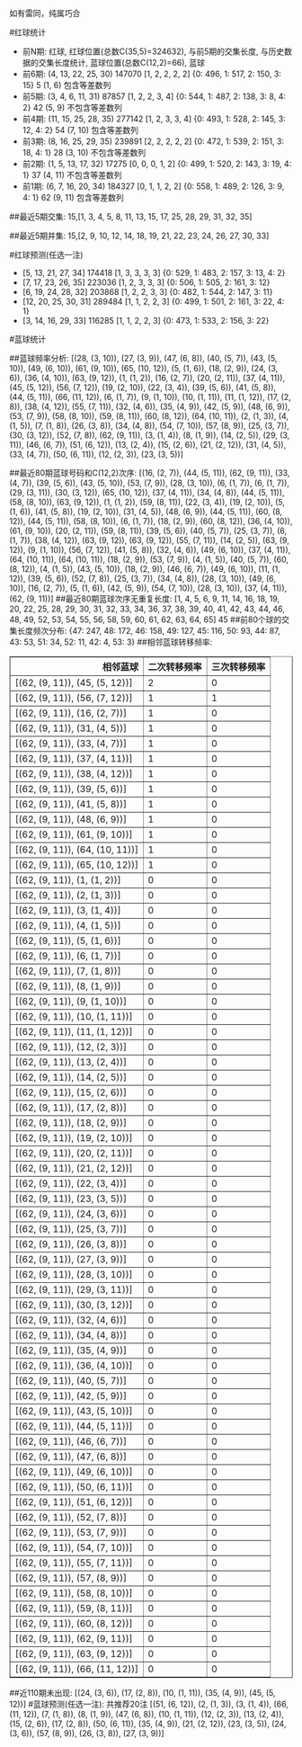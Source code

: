 <!-- 
.. title: 大乐透15016期(2015-02-07)数据分析报告
.. slug: dlott-15016-2015-02-07-report
.. date: 2015-02-08 08:00:00 UTC+08:00
.. tags: Lottery
.. link: 
.. description: 
.. type: text
-->

如有雷同，纯属巧合

<!-- TEASER_END-->

#红球统计

- 前N期: 红球, 红球位置(总数C(35,5)=324632), 与前5期的交集长度, 与历史数据的交集长度统计, 蓝球位置(总数C(12,2)=66), 蓝球
- 前6期: (4, 13, 22, 25, 30) 147070 [1, 2, 2, 2, 2] {0: 496, 1: 517, 2: 150, 3: 15} 5 (1, 6) 包含等差数列
- 前5期: (3, 4, 6, 11, 31) 87857 [1, 2, 2, 3, 4] {0: 544, 1: 487, 2: 138, 3: 8, 4: 2} 42 (5, 9) 不包含等差数列
- 前4期: (11, 15, 25, 28, 35) 277142 [1, 2, 3, 3, 4] {0: 493, 1: 528, 2: 145, 3: 12, 4: 2} 54 (7, 10) 包含等差数列
- 前3期: (8, 16, 25, 29, 35) 239891 [2, 2, 2, 2, 2] {0: 472, 1: 539, 2: 151, 3: 18, 4: 1} 28 (3, 10) 不包含等差数列
- 前2期: (1, 5, 13, 17, 32) 17275 [0, 0, 0, 1, 2] {0: 499, 1: 520, 2: 143, 3: 19, 4: 1} 37 (4, 11) 不包含等差数列
- 前1期: (6, 7, 16, 20, 34) 184327 [0, 1, 1, 2, 2] {0: 558, 1: 489, 2: 126, 3: 9, 4: 1} 62 (9, 11) 包含等差数列

##最近5期交集:
15,[1, 3, 4, 5, 8, 11, 13, 15, 17, 25, 28, 29, 31, 32, 35]

##最近5期并集:
15,[2, 9, 10, 12, 14, 18, 19, 21, 22, 23, 24, 26, 27, 30, 33]

#红球预测(任选一注)

- [5, 13, 21, 27, 34] 174418 [1, 3, 3, 3, 3] {0: 529, 1: 483, 2: 157, 3: 13, 4: 2}
- [7, 17, 23, 26, 35] 223036 [1, 2, 3, 3, 3] {0: 506, 1: 505, 2: 161, 3: 12}
- [6, 19, 24, 28, 32] 203868 [1, 2, 2, 3, 3] {0: 482, 1: 544, 2: 147, 3: 11}
- [12, 20, 25, 30, 31] 289484 [1, 1, 2, 2, 3] {0: 499, 1: 501, 2: 161, 3: 22, 4: 1}
- [3, 14, 16, 29, 33] 116285 [1, 1, 2, 2, 3] {0: 473, 1: 533, 2: 156, 3: 22}

#蓝球统计

##蓝球频率分析:
[(28, (3, 10)), (27, (3, 9)), (47, (6, 8)), (40, (5, 7)), (43, (5, 10)), (49, (6, 10)), (61, (9, 10)), (65, (10, 12)), (5, (1, 6)), (18, (2, 9)), (24, (3, 6)), (36, (4, 10)), (63, (9, 12)), (1, (1, 2)), (16, (2, 7)), (20, (2, 11)), (37, (4, 11)), (45, (5, 12)), (56, (7, 12)), (19, (2, 10)), (22, (3, 4)), (39, (5, 6)), (41, (5, 8)), (44, (5, 11)), (66, (11, 12)), (6, (1, 7)), (9, (1, 10)), (10, (1, 11)), (11, (1, 12)), (17, (2, 8)), (38, (4, 12)), (55, (7, 11)), (32, (4, 6)), (35, (4, 9)), (42, (5, 9)), (48, (6, 9)), (53, (7, 9)), (58, (8, 10)), (59, (8, 11)), (60, (8, 12)), (64, (10, 11)), (2, (1, 3)), (4, (1, 5)), (7, (1, 8)), (26, (3, 8)), (34, (4, 8)), (54, (7, 10)), (57, (8, 9)), (25, (3, 7)), (30, (3, 12)), (52, (7, 8)), (62, (9, 11)), (3, (1, 4)), (8, (1, 9)), (14, (2, 5)), (29, (3, 11)), (46, (6, 7)), (51, (6, 12)), (13, (2, 4)), (15, (2, 6)), (21, (2, 12)), (31, (4, 5)), (33, (4, 7)), (50, (6, 11)), (12, (2, 3)), (23, (3, 5))]

##最近80期蓝球号码和C(12,2)次序:
[(16, (2, 7)), (44, (5, 11)), (62, (9, 11)), (33, (4, 7)), (39, (5, 6)), (43, (5, 10)), (53, (7, 9)), (28, (3, 10)), (6, (1, 7)), (6, (1, 7)), (29, (3, 11)), (30, (3, 12)), (65, (10, 12)), (37, (4, 11)), (34, (4, 8)), (44, (5, 11)), (58, (8, 10)), (63, (9, 12)), (1, (1, 2)), (59, (8, 11)), (22, (3, 4)), (19, (2, 10)), (5, (1, 6)), (41, (5, 8)), (19, (2, 10)), (31, (4, 5)), (48, (6, 9)), (44, (5, 11)), (60, (8, 12)), (44, (5, 11)), (58, (8, 10)), (6, (1, 7)), (18, (2, 9)), (60, (8, 12)), (36, (4, 10)), (61, (9, 10)), (20, (2, 11)), (59, (8, 11)), (39, (5, 6)), (40, (5, 7)), (25, (3, 7)), (6, (1, 7)), (38, (4, 12)), (63, (9, 12)), (63, (9, 12)), (55, (7, 11)), (14, (2, 5)), (63, (9, 12)), (9, (1, 10)), (56, (7, 12)), (41, (5, 8)), (32, (4, 6)), (49, (6, 10)), (37, (4, 11)), (64, (10, 11)), (64, (10, 11)), (18, (2, 9)), (53, (7, 9)), (4, (1, 5)), (40, (5, 7)), (60, (8, 12)), (4, (1, 5)), (43, (5, 10)), (18, (2, 9)), (46, (6, 7)), (49, (6, 10)), (11, (1, 12)), (39, (5, 6)), (52, (7, 8)), (25, (3, 7)), (34, (4, 8)), (28, (3, 10)), (49, (6, 10)), (16, (2, 7)), (5, (1, 6)), (42, (5, 9)), (54, (7, 10)), (28, (3, 10)), (37, (4, 11)), (62, (9, 11))]
##最近80期蓝球次序无重复长度:
[1, 4, 5, 6, 9, 11, 14, 16, 18, 19, 20, 22, 25, 28, 29, 30, 31, 32, 33, 34, 36, 37, 38, 39, 40, 41, 42, 43, 44, 46, 48, 49, 52, 53, 54, 55, 56, 58, 59, 60, 61, 62, 63, 64, 65] 45
##前80个球的交集长度频次分布:
{47: 247, 48: 172, 46: 158, 49: 127, 45: 116, 50: 93, 44: 87, 43: 53, 51: 34, 52: 11, 42: 4, 53: 3}
##相邻蓝球转移频率:
<table border="1" class="table table-striped dataframe">
  <thead>
    <tr style="text-align: right;">
      <th>相邻蓝球</th>
      <th>二次转移频率</th>
      <th>三次转移频率</th>
    </tr>
  </thead>
  <tbody>
    <tr>
      <td>  [(62, (9, 11)), (45, (5, 12))]</td>
      <td> 2</td>
      <td> 0</td>
    </tr>
    <tr>
      <td>  [(62, (9, 11)), (56, (7, 12))]</td>
      <td> 1</td>
      <td> 1</td>
    </tr>
    <tr>
      <td>   [(62, (9, 11)), (16, (2, 7))]</td>
      <td> 1</td>
      <td> 0</td>
    </tr>
    <tr>
      <td>   [(62, (9, 11)), (31, (4, 5))]</td>
      <td> 1</td>
      <td> 0</td>
    </tr>
    <tr>
      <td>   [(62, (9, 11)), (33, (4, 7))]</td>
      <td> 1</td>
      <td> 0</td>
    </tr>
    <tr>
      <td>  [(62, (9, 11)), (37, (4, 11))]</td>
      <td> 1</td>
      <td> 0</td>
    </tr>
    <tr>
      <td>  [(62, (9, 11)), (38, (4, 12))]</td>
      <td> 1</td>
      <td> 0</td>
    </tr>
    <tr>
      <td>   [(62, (9, 11)), (39, (5, 6))]</td>
      <td> 1</td>
      <td> 0</td>
    </tr>
    <tr>
      <td>   [(62, (9, 11)), (41, (5, 8))]</td>
      <td> 1</td>
      <td> 0</td>
    </tr>
    <tr>
      <td>   [(62, (9, 11)), (48, (6, 9))]</td>
      <td> 1</td>
      <td> 0</td>
    </tr>
    <tr>
      <td>  [(62, (9, 11)), (61, (9, 10))]</td>
      <td> 1</td>
      <td> 0</td>
    </tr>
    <tr>
      <td> [(62, (9, 11)), (64, (10, 11))]</td>
      <td> 1</td>
      <td> 0</td>
    </tr>
    <tr>
      <td> [(62, (9, 11)), (65, (10, 12))]</td>
      <td> 1</td>
      <td> 0</td>
    </tr>
    <tr>
      <td>    [(62, (9, 11)), (1, (1, 2))]</td>
      <td> 0</td>
      <td> 0</td>
    </tr>
    <tr>
      <td>    [(62, (9, 11)), (2, (1, 3))]</td>
      <td> 0</td>
      <td> 0</td>
    </tr>
    <tr>
      <td>    [(62, (9, 11)), (3, (1, 4))]</td>
      <td> 0</td>
      <td> 0</td>
    </tr>
    <tr>
      <td>    [(62, (9, 11)), (4, (1, 5))]</td>
      <td> 0</td>
      <td> 0</td>
    </tr>
    <tr>
      <td>    [(62, (9, 11)), (5, (1, 6))]</td>
      <td> 0</td>
      <td> 0</td>
    </tr>
    <tr>
      <td>    [(62, (9, 11)), (6, (1, 7))]</td>
      <td> 0</td>
      <td> 0</td>
    </tr>
    <tr>
      <td>    [(62, (9, 11)), (7, (1, 8))]</td>
      <td> 0</td>
      <td> 0</td>
    </tr>
    <tr>
      <td>    [(62, (9, 11)), (8, (1, 9))]</td>
      <td> 0</td>
      <td> 0</td>
    </tr>
    <tr>
      <td>   [(62, (9, 11)), (9, (1, 10))]</td>
      <td> 0</td>
      <td> 0</td>
    </tr>
    <tr>
      <td>  [(62, (9, 11)), (10, (1, 11))]</td>
      <td> 0</td>
      <td> 0</td>
    </tr>
    <tr>
      <td>  [(62, (9, 11)), (11, (1, 12))]</td>
      <td> 0</td>
      <td> 0</td>
    </tr>
    <tr>
      <td>   [(62, (9, 11)), (12, (2, 3))]</td>
      <td> 0</td>
      <td> 0</td>
    </tr>
    <tr>
      <td>   [(62, (9, 11)), (13, (2, 4))]</td>
      <td> 0</td>
      <td> 0</td>
    </tr>
    <tr>
      <td>   [(62, (9, 11)), (14, (2, 5))]</td>
      <td> 0</td>
      <td> 0</td>
    </tr>
    <tr>
      <td>   [(62, (9, 11)), (15, (2, 6))]</td>
      <td> 0</td>
      <td> 0</td>
    </tr>
    <tr>
      <td>   [(62, (9, 11)), (17, (2, 8))]</td>
      <td> 0</td>
      <td> 0</td>
    </tr>
    <tr>
      <td>   [(62, (9, 11)), (18, (2, 9))]</td>
      <td> 0</td>
      <td> 0</td>
    </tr>
    <tr>
      <td>  [(62, (9, 11)), (19, (2, 10))]</td>
      <td> 0</td>
      <td> 0</td>
    </tr>
    <tr>
      <td>  [(62, (9, 11)), (20, (2, 11))]</td>
      <td> 0</td>
      <td> 0</td>
    </tr>
    <tr>
      <td>  [(62, (9, 11)), (21, (2, 12))]</td>
      <td> 0</td>
      <td> 0</td>
    </tr>
    <tr>
      <td>   [(62, (9, 11)), (22, (3, 4))]</td>
      <td> 0</td>
      <td> 0</td>
    </tr>
    <tr>
      <td>   [(62, (9, 11)), (23, (3, 5))]</td>
      <td> 0</td>
      <td> 0</td>
    </tr>
    <tr>
      <td>   [(62, (9, 11)), (24, (3, 6))]</td>
      <td> 0</td>
      <td> 0</td>
    </tr>
    <tr>
      <td>   [(62, (9, 11)), (25, (3, 7))]</td>
      <td> 0</td>
      <td> 0</td>
    </tr>
    <tr>
      <td>   [(62, (9, 11)), (26, (3, 8))]</td>
      <td> 0</td>
      <td> 0</td>
    </tr>
    <tr>
      <td>   [(62, (9, 11)), (27, (3, 9))]</td>
      <td> 0</td>
      <td> 0</td>
    </tr>
    <tr>
      <td>  [(62, (9, 11)), (28, (3, 10))]</td>
      <td> 0</td>
      <td> 0</td>
    </tr>
    <tr>
      <td>  [(62, (9, 11)), (29, (3, 11))]</td>
      <td> 0</td>
      <td> 0</td>
    </tr>
    <tr>
      <td>  [(62, (9, 11)), (30, (3, 12))]</td>
      <td> 0</td>
      <td> 0</td>
    </tr>
    <tr>
      <td>   [(62, (9, 11)), (32, (4, 6))]</td>
      <td> 0</td>
      <td> 0</td>
    </tr>
    <tr>
      <td>   [(62, (9, 11)), (34, (4, 8))]</td>
      <td> 0</td>
      <td> 0</td>
    </tr>
    <tr>
      <td>   [(62, (9, 11)), (35, (4, 9))]</td>
      <td> 0</td>
      <td> 0</td>
    </tr>
    <tr>
      <td>  [(62, (9, 11)), (36, (4, 10))]</td>
      <td> 0</td>
      <td> 0</td>
    </tr>
    <tr>
      <td>   [(62, (9, 11)), (40, (5, 7))]</td>
      <td> 0</td>
      <td> 0</td>
    </tr>
    <tr>
      <td>   [(62, (9, 11)), (42, (5, 9))]</td>
      <td> 0</td>
      <td> 0</td>
    </tr>
    <tr>
      <td>  [(62, (9, 11)), (43, (5, 10))]</td>
      <td> 0</td>
      <td> 0</td>
    </tr>
    <tr>
      <td>  [(62, (9, 11)), (44, (5, 11))]</td>
      <td> 0</td>
      <td> 0</td>
    </tr>
    <tr>
      <td>   [(62, (9, 11)), (46, (6, 7))]</td>
      <td> 0</td>
      <td> 0</td>
    </tr>
    <tr>
      <td>   [(62, (9, 11)), (47, (6, 8))]</td>
      <td> 0</td>
      <td> 0</td>
    </tr>
    <tr>
      <td>  [(62, (9, 11)), (49, (6, 10))]</td>
      <td> 0</td>
      <td> 0</td>
    </tr>
    <tr>
      <td>  [(62, (9, 11)), (50, (6, 11))]</td>
      <td> 0</td>
      <td> 0</td>
    </tr>
    <tr>
      <td>  [(62, (9, 11)), (51, (6, 12))]</td>
      <td> 0</td>
      <td> 0</td>
    </tr>
    <tr>
      <td>   [(62, (9, 11)), (52, (7, 8))]</td>
      <td> 0</td>
      <td> 0</td>
    </tr>
    <tr>
      <td>   [(62, (9, 11)), (53, (7, 9))]</td>
      <td> 0</td>
      <td> 0</td>
    </tr>
    <tr>
      <td>  [(62, (9, 11)), (54, (7, 10))]</td>
      <td> 0</td>
      <td> 0</td>
    </tr>
    <tr>
      <td>  [(62, (9, 11)), (55, (7, 11))]</td>
      <td> 0</td>
      <td> 0</td>
    </tr>
    <tr>
      <td>   [(62, (9, 11)), (57, (8, 9))]</td>
      <td> 0</td>
      <td> 0</td>
    </tr>
    <tr>
      <td>  [(62, (9, 11)), (58, (8, 10))]</td>
      <td> 0</td>
      <td> 0</td>
    </tr>
    <tr>
      <td>  [(62, (9, 11)), (59, (8, 11))]</td>
      <td> 0</td>
      <td> 0</td>
    </tr>
    <tr>
      <td>  [(62, (9, 11)), (60, (8, 12))]</td>
      <td> 0</td>
      <td> 0</td>
    </tr>
    <tr>
      <td>  [(62, (9, 11)), (62, (9, 11))]</td>
      <td> 0</td>
      <td> 0</td>
    </tr>
    <tr>
      <td>  [(62, (9, 11)), (63, (9, 12))]</td>
      <td> 0</td>
      <td> 0</td>
    </tr>
    <tr>
      <td> [(62, (9, 11)), (66, (11, 12))]</td>
      <td> 0</td>
      <td> 0</td>
    </tr>
  </tbody>
</table>
##近110期未出现:
[(24, (3, 6)), (17, (2, 8)), (10, (1, 11)), (35, (4, 9)), (45, (5, 12))]
#蓝球预测(任选一注):
共推荐20注
[(51, (6, 12)), (2, (1, 3)), (3, (1, 4)), (66, (11, 12)), (7, (1, 8)), (8, (1, 9)), (47, (6, 8)), (10, (1, 11)), (12, (2, 3)), (13, (2, 4)), (15, (2, 6)), (17, (2, 8)), (50, (6, 11)), (35, (4, 9)), (21, (2, 12)), (23, (3, 5)), (24, (3, 6)), (57, (8, 9)), (26, (3, 8)), (27, (3, 9))]


